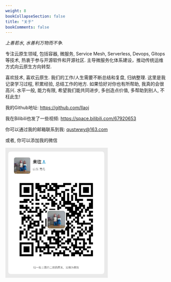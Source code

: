 ```yaml
---
weight: 8
bookCollapseSection: false
title: "关于"
bookComments: false
---
```


_上善若水, 水善利万物而不争._

专注云原生领域, 包括容器, 微服务, Service Mesh, Serverless, Devops, Gitops等技术, 热衷于参与开源软件和开源社区. 主导微服务化体系建设，推动传统运维方式向云原生方向转型.

喜欢技术, 喜欢云原生. 我们的工作/人生需要不断总结和复盘, 归纳整理. 这里是我记录学习过程, 积累经验, 总结工作的地方. 如果恰好对你也有所帮助, 我真的会很高兴. 水平一般, 能力有限, 希望我们能共同进步, 多创造点价值, 多帮助到别人, 不枉此生!

我的Github地址: https://github.com/llaoj

我在Bilibili也发了一些视频: https://space.bilibili.com/67920653

你可以通过我的邮箱联系到我: [qustwwy@163.com](mailto:qustwwy@163.com)  

或者, 你可以添加我的微信

![pasted-image](images/_index/20220829112243.png)